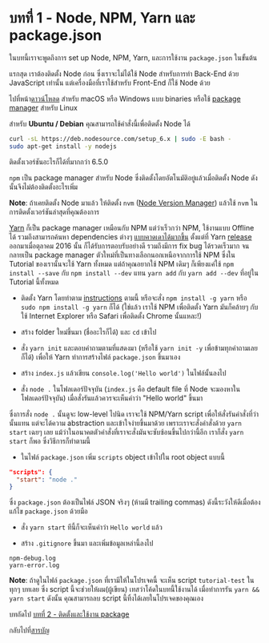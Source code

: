 # บทที่ 1 - Node, NPM, Yarn และ package.json

ในบทนี้เราจะพูดถึงการ set up Node, NPM, Yarn, และการใช้งาน `package.json` ในขั้นต้น

แรกสุด เราต้องติดตั้ง Node ก่อน ซึ่งเราจะไม่ได้ใช้ Node สำหรับการทำ Back-End ด้วย JavaScript เท่านั้น แต่เครื่องมือที่เราใช้สำหรับ Front-End ก็ใช้ Node ด้วย

ไปที่หน้า[ดาวน์โหลด](https://nodejs.org/en/download/current/) สำหรับ macOS หรือ Windows แบบ binaries หรือใช้ [package manager](https://nodejs.org/en/download/package-manager/) สำหรับ Linux

สำหรับ **Ubuntu / Debian** คุณสามารถใช้คำสั่งนี้เพื่อติดตั้ง Node ได้

```bash
curl -sL https://deb.nodesource.com/setup_6.x | sudo -E bash -
sudo apt-get install -y nodejs
```

ติดตั้งเวอร์ชันอะไรก็ได้ที่มากกว่า 6.5.0

`npm` เป็น package manager สำหรับ Node ซึ่งติดตั้งโดยอัตโนมัติอยู่แล้วเมื่อติดตั้ง Node ดังนั้นจึงไม่ต้องติดตั้งอะไรเพิ่ม

**Note**: ถ้าเคยติดตั้ง Node มาแล้ว ให้ติดตั้ง `nvm` ([Node Version Manager](https://github.com/creationix/nvm)) แล้วใช้ `nvm` ในการติดตั้งเวอร์ชันล่าสุดที่คุณต้องการ

[Yarn](https://yarnpkg.com/) ก็เป็น package manager เหมือนกับ NPM แต่ว่าเร็วกว่า NPM, ใช้งานแบบ Offline ได้ รวมถึงสามารถค้นหา dependencies ต่างๆ [แบบคาดเดาได้มากขึ้น](https://yarnpkg.com/en/docs/yarn-lock) ตั้งแต่ที่ Yarn [release](https://code.facebook.com/posts/1840075619545360) ออกมาเมื่อตุลาคม 2016 นั้น ก็ได้รับการตอบรับอย่างดี รวมถึงมีการ fix bug ได้รวดเร็วมาก จนกลายเป็น package manager ตัวใหม่ที่เป็นทางเลือกนอกเหนือจากการใช้ NPM ซึ่งใน Tutorial ของเรานั้นจะใช้ Yarn ทั้งหมด แต่ถ้าคุณอยากใช้ NPM เดิมๆ ก็เพียงแค่ใช้ `npm install --save` กับ `npm install --dev` แทน `yarn add` กับ `yarn add --dev` ที่อยู่ใน Tutorial นี้ทั้งหมด

- ติดตั้ง Yarn โดยทำตาม [instructions](https://yarnpkg.com/en/docs/install) ตามนี้ หรือจะสั่ง `npm install -g yarn` หรือ `sudo npm install -g yarn` ก็ได้ (ใช่แล้ว เราใช้ NPM เพื่อติดตั้ง Yarn มันก็คล้ายๆ กับใช้ Internet Explorer หรือ Safari เพื่อติดตั้ง Chrome นั้นแหละ!)

- สร้าง folder ใหม่ขึ้นมา (ชื่ออะไรก็ได้) และ `cd` เข้าไป
- สั่ง `yarn init` และตอบคำถามตามที่แสดงมา (หรือใช้ `yarn init -y` เพื่อข้ามทุกคำถามเลยก็ได้) เพื่อให้ Yarn ทำการสร้างไฟล์ `package.json` ขึ้นมาเอง
- สร้าง `index.js` แล้วเขียน `console.log('Hello world')` ในไฟล์นั้นลงไป
- สั่ง `node .` ในโฟลเดอร์ปัจจุบัน (`index.js` คือ default file ที่ Node จะมองหาในโฟลเดอร์ปัจจุบัน) เมื่อสั่งรันแล้วควรจะเห็นคำว่า "Hello world" ขึ้นมา

ซึ่งการสั่ง `node .` นั้นดูจะ low-level ไปนิด เราจะใช้ NPM/Yarn script เพื่อให้สั่งรันคำสั่งที่ว่านั้นแทน แต่จะได้ความ abstraction และเข้าใจง่ายขึ้นมาด้วย เพราะเราจะสั่งคำสั่งด้วย `yarn start` เฉยๆ เลย แม้ว่าในอนาคตตัวคำสั่งที่เราจะสั่งมันจะซับซ้อนขึ้นไปกว่านี้อีก เราก็สั่ง `yarn start` ก็พอ ซึ่งวิธีการก็ทำตามนี้

- ในไฟล์ `package.json` เพิ่ม `scripts` object เข้าไปใน root object แบบนี้

```json
"scripts": {
  "start": "node ."
}
```

ซึ่ง `package.json` ต้องเป็นไฟล์ JSON จริงๆ (ห้ามมี trailing commas) ดังนี้ระวังให้ดีเมื่อต้องแก้ไข `package.json` ด้วยมือ

- สั่ง `yarn start` ทีนี้ก็จะเห็นคำว่า `Hello world` แล้ว

- สร้าง `.gitignore` ขึ้นมา และเพิ่มข้อมูลเหล่านี้ลงไป

```gitignore
npm-debug.log
yarn-error.log
```

**Note**: ถ้าดูในไฟล์ `package.json` ที่เรามีให้ในโปรเจคนี้ จะเห็น script `tutorial-test` ในทุกๆ บทเลย ซึ่ง script นี้จะช่วยให้ผม(ผู้เขียน) เทสว่าโค้ดในบทนี้ใช้งานได้ เมื่อทำการรัน `yarn && yarn start` ดังนั้น คุณสามารถลบ script นี้ทิ้งได้เลยในโปรเจคของคุณเอง

บทถัดไป [บทที่ 2 - ติดตั้งและใช้งาน package](/tutorial/2-packages)

กลับไปที่[สารบัญ](https://github.com/MicroBenz/js-stack-from-scratch#table-of-contents)

